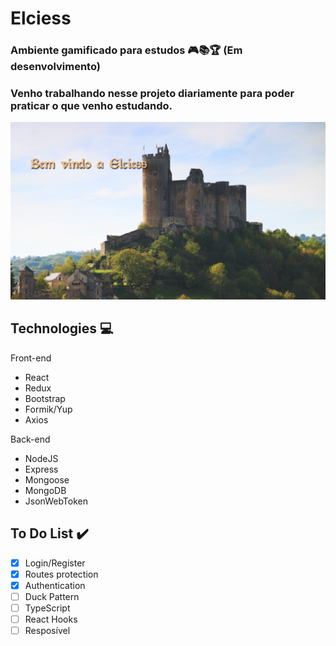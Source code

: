 # Elciess 
### Ambiente gamificado para estudos :video_game::books::trophy: (Em desenvolvimento)

### Venho trabalhando nesse projeto diariamente para poder praticar o que venho estudando.

![alt text](https://github.com/lucasfloripa/Elciess/blob/master/frontend/src/assets/images/castelo.png?raw=true)

## Technologies :computer:
Front-end
  - React
  - Redux
  - Bootstrap
  - Formik/Yup
  - Axios
   
Back-end
  - NodeJS
  - Express
  - Mongoose
  - MongoDB
  - JsonWebToken

## To Do List :heavy_check_mark:
- [x] Login/Register
- [x] Routes protection
- [x] Authentication
- [ ] Duck Pattern
- [ ] TypeScript
- [ ] React Hooks
- [ ] Resposível

